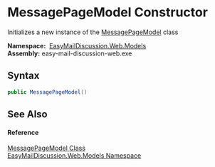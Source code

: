 MessagePageModel Constructor
============================
Initializes a new instance of the [MessagePageModel][1] class

  **Namespace:**  [EasyMailDiscussion.Web.Models][2]  
  **Assembly:** easy-mail-discussion-web.exe

Syntax
------

```csharp
public MessagePageModel()
```


See Also
--------

#### Reference
[MessagePageModel Class][1]  
[EasyMailDiscussion.Web.Models Namespace][2]  

[1]: README.md
[2]: ../README.md